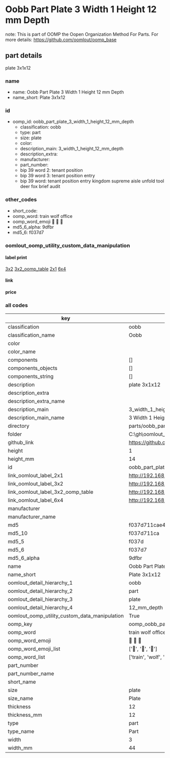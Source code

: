 # Oobb Part Plate 3 Width 1 Height 12 mm Depth  

note: This is part of OOMP the Oopen Organization Method For Parts. For more details: https://github.com/oomlout/oomp_base

##  part details
  



plate 3x1x12



### name
* name: Oobb Part Plate 3 Width 1 Height 12 mm Depth
* name_short: Plate 3x1x12 
### id
* oomp_id: oobb_part_plate_3_width_1_height_12_mm_depth
  * classification: oobb
  * type: part
  * size: plate
  * color: 
  * description_main: 3_width_1_height_12_mm_depth
  * description_extra: 
  * manufacturer: 
  * part_number: 
  * bip 39 word 2: tenant position
  * bip 39 word 3: tenant position entry
  * bip 39 word: tenant position entry kingdom supreme aisle unfold tool deer fox brief audit

### other_codes
* short_code: 
* oomp_word: train wolf office
* oomp_word_emoji :train: :wolf: :office:
* md5_6_alpha: 9dfbr
* md5_6: f037d7






### oomlout_oomp_utility_custom_data_manipulation
#### label print
[3x2](http://192.168.1.245:1112/?label=oomp%209dfbr)
[3x2_oomp_table](http://192.168.1.108:1112/?label=oomp%209dfbr)
[2x1](http://192.168.1.242:1112/?label=oomp%209dfbr)
[6x4](http://192.168.1.55:1112/?label=oomp%209dfbr)    

#### link

                              

#### price







### all codes 
| key | value |  
| --- | --- |  
| classification | oobb |  
| classification_name | Oobb |  
| color |  |  
| color_name |  |  
| components | [] |  
| components_objects | [] |  
| components_string | [] |  
| description | plate 3x1x12 |  
| description_extra |  |  
| description_extra_name |  |  
| description_main | 3_width_1_height_12_mm_depth |  
| description_main_name | 3 Width 1 Height 12 mm Depth |  
| directory | parts/oobb_part_plate_3_width_1_height_12_mm_depth |  
| folder | C:\gh\oomlout_oobb_version_4_generated_parts\things\oobb_part_plate_3_width_1_height_12_mm_depth |  
| github_link | https://github.com/oomlout/oomlout_oomp_part_src/tree/main/parts/oobb_part_plate_3_width_1_height_12_mm_depth |  
| height | 1 |  
| height_mm | 14 |  
| id | oobb_part_plate_3_width_1_height_12_mm_depth |  
| link_oomlout_label_2x1 | http://192.168.1.242:1112/?label=oomp%209dfbr |  
| link_oomlout_label_3x2 | http://192.168.1.245:1112/?label=oomp%209dfbr |  
| link_oomlout_label_3x2_oomp_table | http://192.168.1.108:1112/?label=oomp%209dfbr |  
| link_oomlout_label_6x4 | http://192.168.1.55:1112/?label=oomp%209dfbr |  
| manufacturer |  |  
| manufacturer_name |  |  
| md5 | f037d711cae4bda416ecf7aa976a1ef8 |  
| md5_10 | f037d711ca |  
| md5_5 | f037d |  
| md5_6 | f037d7 |  
| md5_6_alpha | 9dfbr |  
| name | Oobb Part Plate 3 Width 1 Height 12 mm Depth |  
| name_short | Plate 3x1x12  |  
| oomlout_detail_hierarchy_1 | oobb |  
| oomlout_detail_hierarchy_2 | part |  
| oomlout_detail_hierarchy_3 | plate |  
| oomlout_detail_hierarchy_4 | 12_mm_depth |  
| oomlout_oomp_utility_custom_data_manipulation | True |  
| oomp_key | oomp_oobb_part_plate_3_width_1_height_12_mm_depth |  
| oomp_word | train wolf office |  
| oomp_word_emoji | :train: :wolf: :office: |  
| oomp_word_emoji_list | [':train:', ':wolf:', ':office:'] |  
| oomp_word_list | ['train', 'wolf', 'office'] |  
| part_number |  |  
| part_number_name |  |  
| short_name |  |  
| size | plate |  
| size_name | Plate |  
| thickness | 12 |  
| thickness_mm | 12 |  
| type | part |  
| type_name | Part |  
| width | 3 |  
| width_mm | 44 |  
